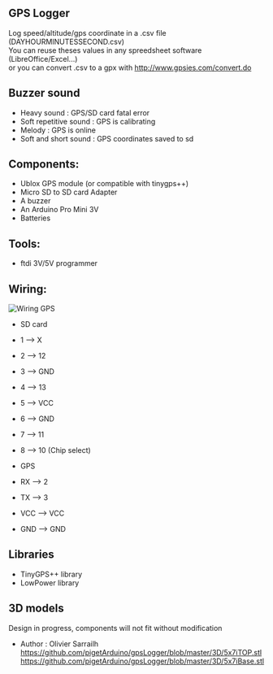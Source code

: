 GPS Logger
----------

Log speed/altitude/gps coordinate in a .csv file (DAYHOURMINUTESSECOND.csv)   
You can reuse theses values in any spreedsheet software (LibreOffice/Excel...)   
or you can convert .csv to a gpx with http://www.gpsies.com/convert.do   

## Buzzer sound
* Heavy sound : GPS/SD card fatal error
* Soft repetitive sound : GPS is calibrating
* Melody : GPS is online
* Soft and short sound : GPS coordinates saved to sd  

## Components:
  * Ublox GPS module (or compatible with tinygps++)
  * Micro SD to SD card Adapter
  * A buzzer
  * An Arduino Pro Mini 3V
  * Batteries

##  Tools:
 * ftdi 3V/5V programmer

## Wiring:
![Wiring GPS](https://github.com/pigetArduino/gpsLogger/blob/master/doc/gpsLogger_wiring.png)
*  SD card 
*  1 --> X
*  2 --> 12
*  3 --> GND
*  4 --> 13
*  5 --> VCC
*  6 --> GND
*  7 --> 11
*  8 --> 10 (Chip select)

*  GPS
*  RX --> 2
*  TX --> 3
*  VCC --> VCC
*  GND --> GND

## Libraries
  * TinyGPS++ library
  * LowPower library

## 3D models
Design in progress, components will not fit without modification
* Author : Olivier Sarrailh   
https://github.com/pigetArduino/gpsLogger/blob/master/3D/5x7iTOP.stl   
https://github.com/pigetArduino/gpsLogger/blob/master/3D/5x7iBase.stl   



